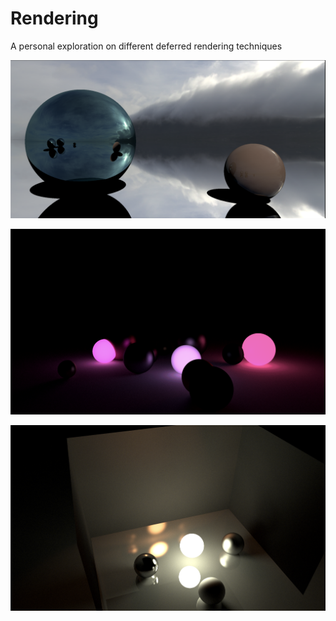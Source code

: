 # Rendering
 A personal exploration on different deferred rendering techniques

![Progress](https://github.com/adellari/Pathtracer/blob/main/Media/Lambert%20no-BRDF.png)

![Progress](https://github.com/adellari/Pathtracer/blob/main/Media/Importance%20Sampling%20Emission.png)

![Progress](https://github.com/adellari/Pathtracer/blob/main/Media/Triangles%20to%20Quads.png)
